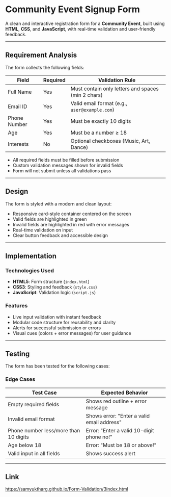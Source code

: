 # Community Event Signup Form

A clean and interactive registration form for a **Community Event**, built using **HTML**, **CSS**, and **JavaScript**, with real-time validation and user-friendly feedback.

---

## Requirement Analysis

The form collects the following fields:

| Field         | Required | Validation Rule                                  |
|---------------|----------|--------------------------------------------------|
| Full Name     |   Yes    | Must contain only letters and spaces (min 2 chars) |
| Email ID      |   Yes    | Valid email format (e.g., `user@example.com`)     |
| Phone Number  |   Yes    | Must be exactly 10 digits                         |
| Age           |   Yes    | Must be a number ≥ 18                            |
| Interests     |   No     | Optional checkboxes (Music, Art, Dance)          |

-  All required fields must be filled before submission
-  Custom validation messages shown for invalid fields
-  Form will not submit unless all validations pass

---

##  Design

The form is styled with a modern and clean layout:

-  Responsive card-style container centered on the screen
-  Valid fields are highlighted in green
-  Invalid fields are highlighted in red with error messages
-  Real-time validation on input
-  Clear button feedback and accessible design

---

##  Implementation

###  Technologies Used

- **HTML5**: Form structure (`index.html`)
- **CSS3**: Styling and feedback (`style.css`)
- **JavaScript**: Validation logic (`script.js`)

###  Features

- Live input validation with instant feedback
- Modular code structure for reusability and clarity
- Alerts for successful submission or errors
- Visual cues (colors + error messages) for user guidance

---

##  Testing

The form has been tested for the following cases:

###  Edge Cases

| Test Case                              | Expected Behavior                         |
|----------------------------------------|--------------------------------------------|
| Empty required fields                  | Shows red outline + error message          |
| Invalid email format                   | Shows error: "Enter a valid email address" |
| Phone number less/more than 10 digits  | Error: "Enter a valid 10-digit phone no!"  |
| Age below 18                           | Error: "Must be 18 or above!"              |
| Valid input in all fields              | Shows success alert                        |

---

##  Link
https://samyuktharg.github.io/Form-Validation/3index.html
